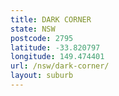 ```yaml
---
title: DARK CORNER
state: NSW
postcode: 2795
latitude: -33.820797
longitude: 149.474401
url: /nsw/dark-corner/
layout: suburb
---
```

